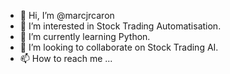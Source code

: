 - 👋 Hi, I’m @marcjrcaron
- 👀 I’m interested in Stock Trading Automatisation.
- 🌱 I’m currently learning Python.
- 💞️ I’m looking to collaborate on Stock Trading AI.
- 📫 How to reach me ...

<!---
marcjrcaron/marcjrcaron is a ✨ special ✨ repository because its `README.md` (this file) appears on your GitHub profile.
You can click the Preview link to take a look at your changes.
--->
